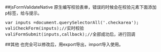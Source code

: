 ##jsFormValidateNative
原生编写校验表单，错误的时候会在校验元素下面添加p标签，给与提示。
<pre>
var inputs =document.querySelectorAll('.checkarea');
valiCheckForm(inputs);//实时校验
valiFormSubmit(inputs,callback);//全部成功后，进行回调
</pre>

##其他
也完全可以修改后，用export导出，import导入使用。
